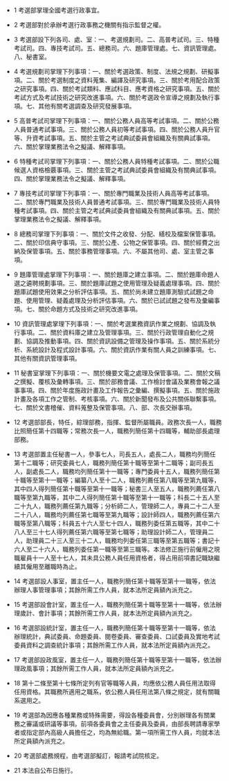 * 1 考選部掌理全國考選行政事宜。

* 2 考選部對於承辦考選行政事務之機關有指示監督之權。

* 3 考選部設下列各司、處、室：一、考選規劃司。二、高普考試司。三、特種考試司。四、專技考試司。五、總務司。六、題庫管理處。七、資訊管理處。八、秘書室。

* 4 考選規劃司掌理下列事項：一、關於考選政策、制度、法規之規劃、研擬事項。二、關於考選制度之資料蒐集、編譯及研究事項。三、關於考用配合政策之研究事項。四、關於考試類料、應試科目、應考資格之研究事項。五、關於考試方式及考試技術之研究改進事項。六、關於考選政令宣導之規劃及執行事項。七、其他有關考選調查及研究發展事項。

* 5 高普考試司掌理下列事項：一、關於公務人員高等考試事項。二、關於公務人員普通考試事項。三、關於公務人員初等考試事項。四、關於公務人員升官等、升資考試事項。五、關於主管之考試典試委員會組織及有關典試事項。六、關於掌理業務法令之擬議、解釋事項。

* 6 特種考試司掌理下列事項：一、關於公務人員特種考試事項。二、關於公職候選人資格檢覈事項。三、關於主管之考試典試委員會組織及有關典試事項。四、關於掌理業務法令之擬議、解釋事項。

* 7 專技考試司掌理下列事項：一、關於專門職業及技術人員高等考試事項。二、關於專門職業及技術人員普通考試事項。三、關於專門職業及技術人員特種考試事項。四、關於主管之考試典試委員會組織及有關典試事項。五、關於掌理業務法令之擬議、解釋事項。

* 8 總務司掌理下列事項：一、關於文件之收發、分配、繕校及檔案保管事項。二、關於印信典守事項。三、關於公產、公物之保管事項。四、關於經費之出納及保管事項。五、關於事務管理事項。六、不屬其他司、處、室主管之事項。

* 9 題庫管理處掌理下列事項：一、關於題庫之建立事項。二、關於題庫命題人選之遴聘規劃事項。三、關於題庫試題之使用管理及疑義處理事項。四、關於題庫試題使用效果之分析評估事項。五、關於尚未建立題庫測驗式試題之命題、使用管理、疑義處理及分析評估事項。六、關於已試試題之發布及彙編事項。七、關於命題方式及技術之研究改進事項。

* 10 資訊管理處掌理下列事項：一、關於考選業務資訊作業之規劃、協調及執行事項。二、關於資料庫之建立及管理事項。三、關於行政管理自動化之規劃、協調及推動事項。四、關於資訊設備之管理及操作事項。五、關於系統分析、系統設計及程式設計事項。六、關於資訊作業有關人員之訓練事項。七、其他有關資訊管理事項。

* 11 秘書室掌理下列事項：一、關於機要文電之處理及保管事項。二、關於文稿之撰擬、覆核及彙轉事項。三、關於部務會議、工作檢討會議及業務會報之議事事項。四、關於年度施政計畫及工作報告之彙編、撰擬事項。五、關於施政計畫及各項工作之管制、考核事項。六、關於新聞發布及公共關係聯繫事項。七、關於文書稽催、資料蒐整及保管事項。八、部、次長交辦事項。

* 12 考選部部長，特任，綜理部務，指揮、監督所屬職員。政務次長一人，職務比照簡任第十四職等；常務次長一人，職務列簡任第十四職等，輔助部長處理部務。

* 13 考選部置主任秘書一人，參事七人，司長五人，處長二人，職務均列簡任第十二職等；研究委員七人，職務列簡任第十職等至第十二職等；副司長五人，副處長二人，職務均列簡任第十一職等；專門委員十五人，職務列簡任第十職等至第十一職等；編纂八人至十二人，職務列薦任第八職等至第九職等，其中四人得列簡任第十職等至第十一職等；秘書三人至五人，職務列薦任第八職等至第九職等，其中二人得列簡任第十職等至第十一職等；科長二十五人至二十九人，職務列薦任第九職等；分析師二人，管理師二人，專員二十二人至二十八人，職務均列薦任第七職等至第九職等；設計師四人，職務列薦任第六職等至第八職等；科員五十六人至七十四人，職務列委任第五職等，其中二十八人至三十七人得列薦任第六職等至第七職等；助理設計師二人，管理員二人，助理員二十三人至三十二人，職務均列委任第三職等至第五職等；書記十六人至二十六人，職務列委任第一職等至第三職等。本法修正施行前僱用之現職雇員十一人至十七人，其未具公務人員任用資格者，得占用前項書記職缺繼續其僱用至離職時為止。

* 14 考選部設人事室，置主任一人，職務列簡任第十職等至第十一職等，依法辦理人事管理事項；其餘所需工作人員，就本法所定員額內派充之。

* 15 考選部設會計室，置主任一人，職務列簡任第十職等至第十一職等，依法辦理歲計、會計事項；其餘所需工作人員，就本法所定員額內派充之。

* 16 考選部設統計室，置主任一人，職務列簡任第十職等至第十一職等，依法辦理統計，典試委員、命題委員、閱卷委員、審查委員、口試委員及實地考試委員資料之調查統計事項；其餘所需工作人員，就本法所定員額內派充之。

* 17 考選部設政風室，置主任一人，職務列簡任第十職等至第十一職等，依法辦理政風事項；其餘所需工作人員，就本法所定員額內派充之。

* 18 第十二條至第十七條所定列有官等職等人員，均應依公務人員任用法取得任用資格。其職務所適用之職系，依公務人員任用法第八條之規定，就有關職系選用之。

* 19 考選部為因應各種業務或特殊需要，得設各種委員會，分別辦理各有關業務之審議或研議等事項。前項各委員會之主任委員及委員，由部長聘請專家學者或指定部內高級人員擔任之，均為無給職。第一項所需工作人員，均就本法所定員額內派充之。

* 20 考選部處務規程，由考選部擬訂，報請考試院核定。

* 21 本法自公布日施行。

